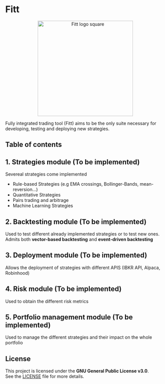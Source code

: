 
# Fitt

<div align="center">
  <img width="300" height="300" alt="Fitt logo square" src="https://github.com/user-attachments/assets/90327620-8d98-4719-8222-46970615ec02"/>
</div>

Fully integrated trading tool (Fitt) aims to be the only suite necessary for developing, testing and deploying new strategies.



## Table of contents
## 1. Strategies module (To be implemented)
Severeal strategies come implemented 
- Rule-based Strategies (e.g EMA crossings, Bollinger-Bands, mean-reversion...)
- Quantitative Strategies 
- Pairs trading and arbitrage
- Machine Learning Strategies

## 2. Backtesting module (To be implemented)

Used to test different already implemented strategies or to test new ones. Admits both **vector-based backtesting** and **event-driven backtesting**

## 3. Deployment module (To be implemented)

Allows the deployment of strategies with different APIS (IBKR API, Alpaca, Robinhood)

## 4. Risk module (To be implemented)
Used to obtain the different risk metrics

## 5. Portfolio management module (To be implemented)
Used to manage the different strategies and their impact on the whole portfolio

## License

This project is licensed under the **GNU General Public License v3.0**.  
See the [LICENSE](./LICENSE) file for more details.
